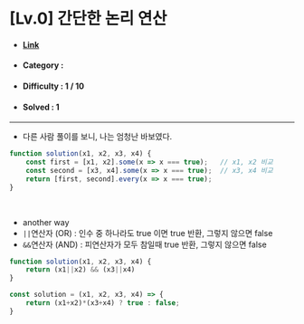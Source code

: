 # [Lv.0] 간단한 논리 연산 
* #### [Link](https://school.programmers.co.kr/learn/courses/30/lessons/181917)
* #### Category : 
* #### Difficulty : 1 / 10  
* #### Solved : 1

<hr />

* 다른 사람 풀이를 보니, 나는 엄청난 바보였다. 
```js
function solution(x1, x2, x3, x4) {
    const first = [x1, x2].some(x => x === true);   // x1, x2 비교
    const second = [x3, x4].some(x => x === true);  // x3, x4 비교 
    return [first, second].every(x => x === true);
}
```

<br />

* another way
* `||`연산자 (OR) : 인수 중 하나라도 true 이면 true 반환, 그렇지 않으면 false
* `&&`연산자 (AND) : 피연산자가 모두 참일때 true 반환, 그렇지 않으면 false 
```js
function solution(x1, x2, x3, x4) {
    return (x1||x2) && (x3||x4)
}
```
```js
const solution = (x1, x2, x3, x4) => {
    return (x1+x2)*(x3+x4) ? true : false;
}
```